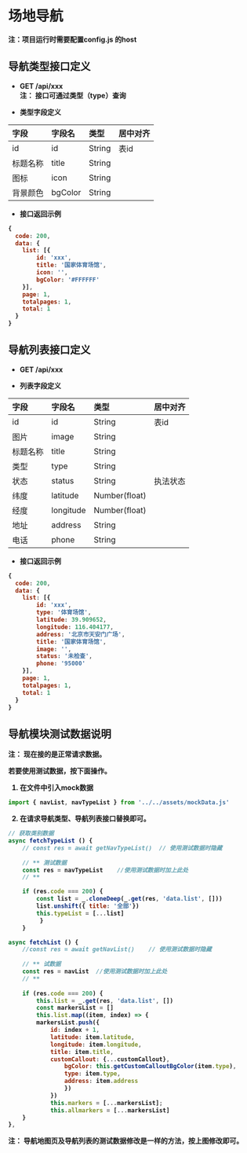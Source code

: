# 场地导航
<strong>注：<strong>项目运行时需要配置config.js 的host

## 导航类型接口定义
+ GET   /api/xxx   
<strong>注：<strong> 接口可通过类型（type）查询

+ 类型字段定义

| 字段 | 字段名 | 类型 | 居中对齐 |
| :-----| :----- | :----- | :----- |
| id | id | String | 表id |
| 标题名称 | title | String |
| 图标 | icon | String |
| 背景颜色 | bgColor | String |

+ 接口返回示例
```js
{
  code: 200,
  data: {
    list: [{
        id: 'xxx',
        title: '国家体育场馆',
        icon: '',
        bgColor: '#FFFFFF'
    }],
    page: 1,
    totalpages: 1,
    total: 1
  }
}         
```


## 导航列表接口定义
+ GET   /api/xxx

+ 列表字段定义

| 字段 | 字段名 | 类型 | 居中对齐 |
| :-----| :----- | :----- | :----- |
| id | id | String | 表id |
| 图片 | image | String |
| 标题名称 | title | String |
| 类型 | type | String |
| 状态 | status | String | 执法状态 |
| 纬度 | latitude | Number(float) |
| 经度 | longitude | Number(float) |
| 地址 | address | String |
| 电话 | phone | String |

+ 接口返回示例
```js
{
  code: 200,
  data: {
    list: [{
        id: 'xxx',
        type: '体育场馆',
        latitude: 39.909652,
        longitude: 116.404177,
        address: '北京市天安门广场',
        title: '国家体育场馆',
        image: '',
        status: '未检查',
        phone: '95000'
    }],
    page: 1,
    totalpages: 1,
    total: 1
  }
}        
```

## 导航模块测试数据说明
<strong>注：<strong> 现在接的是正常请求数据。

若要使用测试数据，按下面操作。

1. 在文件中引入mock数据

```js
import { navList, navTypeList } from '../../assets/mockData.js'
```

2. 在请求导航类型、导航列表接口替换即可。

```js
// 获取类别数据
async fetchTypeList () {
    // const res = await getNavTypeList()  // 使用测试数据时隐藏
                
    // ** 测试数据
    const res = navTypeList    //使用测试数据时加上此处
    // **

    if (res.code === 200) {
        const list = _.cloneDeep(_.get(res, 'data.list', []))
        list.unshift({ title: '全部'})
        this.typeList = [...list]
         }
    }
```

```js
async fetchList () {
	//const res = await getNavList()    // 使用测试数据时隐藏
                
    // ** 试数据
    const res = navList  //使用测试数据时加上此处
    // **
                
	if (res.code === 200) {
		this.list = _.get(res, 'data.list', [])
        const markersList = []
		this.list.map((item, index) => {
		markersList.push({
			id: index + 1,
			latitude: item.latitude,
			longitude: item.longitude,
			title: item.title,
			customCallout: {...customCallout},
                bgColor: this.getCustomCalloutBgColor(item.type),
                type: item.type,
                address: item.address
                })
			})
            this.markers = [...markersList];
            this.allmarkers = [...markersList]
    }
},
```

<strong>注：<strong> 导航地图页及导航列表的测试数据修改是一样的方法，按上图修改即可。
